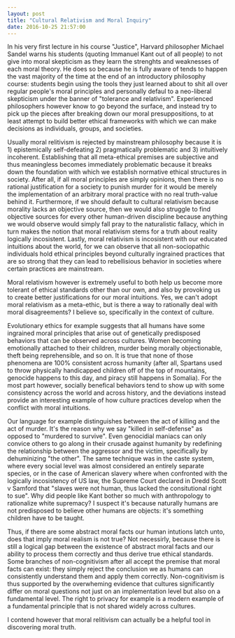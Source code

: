 ```yaml
---
layout: post
title: "Cultural Relativism and Moral Inquiry"
date: 2016-10-25 21:57:00
---
```


In his very first lecture in his course "Justice", Harvard philosopher Michael Sandel warns his students (quoting Immanuel Kant out of all people) to not give into moral skepticism as they learn the strenghts and weaknesses of each moral theory. He does so because he is fully aware of tends to happen the vast majority of the time at the end of an introductory philosophy course: students begin using the tools they just learned about to shit all over regular people's moral principles and personally defaul to a neo-liberal skepticism under the banner of "tolerance and relativism". Experienced philosophers however know to go beyond the surface, and instead try to pick up the pieces after breaking down our moral presuppositions, to at least attempt to build better ethical frameworks with which we can make decisions as individuals, groups, and societies.

Usually moral relitivism is rejected by mainstream philosophy because it is 1) epistemically self-defeating 2) pragmatically problematic and 3) intuitively incoherent. Establishing that all meta-ethical premises are subjective and thus meaningless becomes immediately problematic because it breaks down the foundation with which we establish normative ethical structures in society. After all, if all moral principles are simply opinions, then there is no rational justification for a society to punish murder for it would be merely the implementation of an arbitrary moral practice with no real truth-value behind it. Furthermore, if we should default to cultural relativism because morality lacks an objective source, then we would also struggle to find objective sources for every other human-driven discipline because anything we would observe would simply fall pray to the naturalistic fallacy, which in turn makes the notion that moral relativism stems for a truth about reality logically incosistent. Lastly, moral relativism is incosistent with our educated intuitions about the world, for we can observe that all non-sociopathic individuals hold ethical principles beyond culturally ingrained practices that are so strong that they can lead to rebellisious behavior in societies where certain practices are mainstream.

Moral relativism however is extremely useful to both help us become more tolerant of ethical standards other than our own, and also by provoking us to create better justifications for our moral intuitions. Yes, we can't adopt moral relativism as a meta-ethic, but is there a way to rationally deal with moral disagreements? I believe so, specifically in the context of culture.

Evolutionary ethics for example suggests that all humans have some ingrained moral principles that arise out of genetically predisposed behaviors that can be observed across cultures. Women becoming emotionally attached to their children, murder being morally objectionable, theft being reprehensible, and so on. It is true that none of those phenomena are 100% consistent across humanity (after all, Spartans used to throw physically handicapped children off of the top of mountains, genocide happens to this day, and piracy still happens in Somalia). For the most part however, socially benefical behaviors tend to show up with some consistency across the world and across history, and the deviations instead provide an interesting example of how culture practices develop when the conflict with moral intuitions.

Our language for example distinguishes between the act of killing and the act of murder. It's the reason why we say "killed in self-defense" as opposed to "murdered to survive". Even genocidial maniacs can only convice others to go along in their crusade against humanity by redefining the relationship between the aggressor and the victim, specifically by dehuminizing "the other". The same technique was in the caste system, where every social level was almost considered an entirely separate species, or in the case of American slavery where when confronted with the logically incosistency of US law, the Supreme Court declared in Dredd Scott v Samford that "slaves were not human, thus lacked the consitutional right to sue". Why did people like Kant bother so much with anthropology to rationalize white supremacy? I suspect it's because naturally humans are not predisposed to believe other humans are objects: it's something children have to be taught.

Thus, if there are some abstract moral facts our human intutions latch unto, does that imply moral realism is not true? Not necessirly, because there is still a logical gap between the existence of abstract moral facts and our ability to process them correctly and thus derive true ethical standards. Some branches of non-cognitivism after all accept the premise that moral facts can exist: they simply reject the conclusion we as humans can consistently understand them and apply them correctly. Non-cognitivism is thus supported by the overwheming evidence that cultures significantly differ on moral questions not just on an implementation level but also on a fundamental level. The right to privacy for example is a modern example of a fundamental principle that is not shared widely across cultures.

I contend however that moral relitivism can actually be a helpful tool in discovering moral truth.


